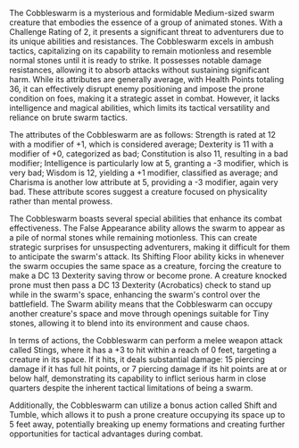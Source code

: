 The Cobbleswarm is a mysterious and formidable Medium-sized swarm creature that embodies the essence of a group of animated stones. With a Challenge Rating of 2, it presents a significant threat to adventurers due to its unique abilities and resistances. The Cobbleswarm excels in ambush tactics, capitalizing on its capability to remain motionless and resemble normal stones until it is ready to strike. It possesses notable damage resistances, allowing it to absorb attacks without sustaining significant harm. While its attributes are generally average, with Health Points totaling 36, it can effectively disrupt enemy positioning and impose the prone condition on foes, making it a strategic asset in combat. However, it lacks intelligence and magical abilities, which limits its tactical versatility and reliance on brute swarm tactics.

The attributes of the Cobbleswarm are as follows: Strength is rated at 12 with a modifier of +1, which is considered average; Dexterity is 11 with a modifier of +0, categorized as bad; Constitution is also 11, resulting in a bad modifier; Intelligence is particularly low at 5, granting a -3 modifier, which is very bad; Wisdom is 12, yielding a +1 modifier, classified as average; and Charisma is another low attribute at 5, providing a -3 modifier, again very bad. These attribute scores suggest a creature focused on physicality rather than mental prowess.

The Cobbleswarm boasts several special abilities that enhance its combat effectiveness. The False Appearance ability allows the swarm to appear as a pile of normal stones while remaining motionless. This can create strategic surprises for unsuspecting adventurers, making it difficult for them to anticipate the swarm's attack. Its Shifting Floor ability kicks in whenever the swarm occupies the same space as a creature, forcing the creature to make a DC 13 Dexterity saving throw or become prone. A creature knocked prone must then pass a DC 13 Dexterity (Acrobatics) check to stand up while in the swarm's space, enhancing the swarm's control over the battlefield. The Swarm ability means that the Cobbleswarm can occupy another creature's space and move through openings suitable for Tiny stones, allowing it to blend into its environment and cause chaos.

In terms of actions, the Cobbleswarm can perform a melee weapon attack called Stings, where it has a +3 to hit within a reach of 0 feet, targeting a creature in its space. If it hits, it deals substantial damage: 15 piercing damage if it has full hit points, or 7 piercing damage if its hit points are at or below half, demonstrating its capability to inflict serious harm in close quarters despite the inherent tactical limitations of being a swarm.

Additionally, the Cobbleswarm can utilize a bonus action called Shift and Tumble, which allows it to push a prone creature occupying its space up to 5 feet away, potentially breaking up enemy formations and creating further opportunities for tactical advantages during combat.